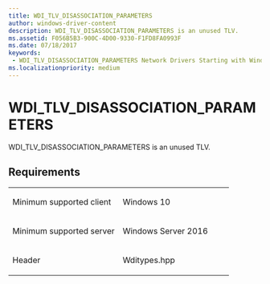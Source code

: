 ```yaml
---
title: WDI_TLV_DISASSOCIATION_PARAMETERS
author: windows-driver-content
description: WDI_TLV_DISASSOCIATION_PARAMETERS is an unused TLV.
ms.assetid: F056B5B3-900C-4D00-9330-F1FD8FA0993F
ms.date: 07/18/2017 
keywords:
 - WDI_TLV_DISASSOCIATION_PARAMETERS Network Drivers Starting with Windows Vista
ms.localizationpriority: medium
---
```


# WDI\_TLV\_DISASSOCIATION\_PARAMETERS


WDI\_TLV\_DISASSOCIATION\_PARAMETERS is an unused TLV.

Requirements
------------

<table>
<colgroup>
<col width="50%" />
<col width="50%" />
</colgroup>
<tbody>
<tr class="odd">
<td><p>Minimum supported client</p></td>
<td><p>Windows 10</p></td>
</tr>
<tr class="even">
<td><p>Minimum supported server</p></td>
<td><p>Windows Server 2016</p></td>
</tr>
<tr class="odd">
<td><p>Header</p></td>
<td>Wditypes.hpp</td>
</tr>
</tbody>
</table>

 

 





